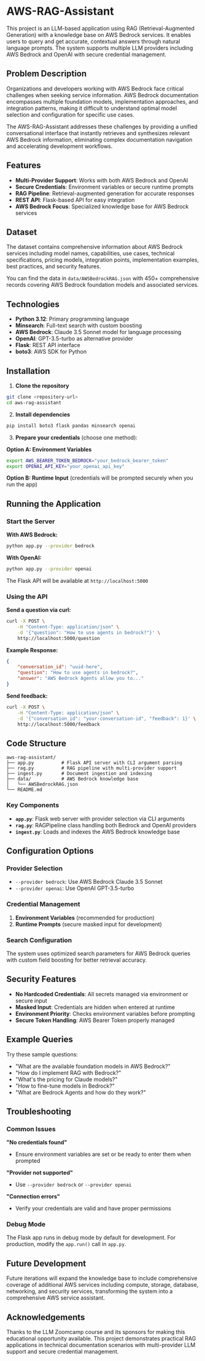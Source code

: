 # AWS-RAG-Assistant

This project is an LLM-based application using RAG (Retrieval-Augmented Generation) with a knowledge base on AWS Bedrock services. It enables users to query and get accurate, contextual answers through natural language prompts. The system supports multiple LLM providers including AWS Bedrock and OpenAI with secure credential management.

## Problem Description

Organizations and developers working with AWS Bedrock face critical challenges when seeking service information. AWS Bedrock documentation encompasses multiple foundation models, implementation approaches, and integration patterns, making it difficult to understand optimal model selection and configuration for specific use cases. 

The AWS-RAG-Assistant addresses these challenges by providing a unified conversational interface that instantly retrieves and synthesizes relevant AWS Bedrock information, eliminating complex documentation navigation and accelerating development workflows.

## Features

- **Multi-Provider Support**: Works with both AWS Bedrock and OpenAI
- **Secure Credentials**: Environment variables or secure runtime prompts
- **RAG Pipeline**: Retrieval-augmented generation for accurate responses
- **REST API**: Flask-based API for easy integration
- **AWS Bedrock Focus**: Specialized knowledge base for AWS Bedrock services

## Dataset

The dataset contains comprehensive information about AWS Bedrock services including model names, capabilities, use cases, technical specifications, pricing models, integration points, implementation examples, best practices, and security features. 

You can find the data in `data/AWSBedrockRAG.json` with 450+ comprehensive records covering AWS Bedrock foundation models and associated services.

## Technologies

- **Python 3.12**: Primary programming language
- **Minsearch**: Full-text search with custom boosting
- **AWS Bedrock**: Claude 3.5 Sonnet model for language processing
- **OpenAI**: GPT-3.5-turbo as alternative provider
- **Flask**: REST API interface
- **boto3**: AWS SDK for Python

## Installation

1. **Clone the repository**
```bash
git clone <repository-url>
cd aws-rag-assistant
```

2. **Install dependencies**
```bash
pip install boto3 flask pandas minsearch openai
```

3. **Prepare your credentials** (choose one method):

**Option A: Environment Variables**
```bash
export AWS_BEARER_TOKEN_BEDROCK="your_bedrock_bearer_token"
export OPENAI_API_KEY="your_openai_api_key"
```

**Option B: Runtime Input** (credentials will be prompted securely when you run the app)

## Running the Application

### Start the Server

**With AWS Bedrock:**
```bash
python app.py --provider bedrock
```

**With OpenAI:**
```bash
python app.py --provider openai
```

The Flask API will be available at `http://localhost:5000`

### Using the API

**Send a question via curl:**
```bash
curl -X POST \
    -H "Content-Type: application/json" \
    -d '{"question": "How to use agents in bedrock?"}' \
    http://localhost:5000/question
```

**Example Response:**
```json
{
    "conversation_id": "uuid-here",
    "question": "How to use agents in bedrock?",
    "answer": "AWS Bedrock Agents allow you to..."
}
```

**Send feedback:**
```bash
curl -X POST \
    -H "Content-Type: application/json" \
    -d '{"conversation_id": "your-conversation-id", "feedback": 1}' \
    http://localhost:5000/feedback
```

## Code Structure

```
aws-rag-assistant/
├── app.py          # Flask API server with CLI argument parsing
├── rag.py          # RAG pipeline with multi-provider support
├── ingest.py       # Document ingestion and indexing
├── data/           # AWS Bedrock knowledge base
│   └── AWSBedrockRAG.json
└── README.md
```

### Key Components

- **`app.py`**: Flask web server with provider selection via CLI arguments
- **`rag.py`**: RAGPipeline class handling both Bedrock and OpenAI providers
- **`ingest.py`**: Loads and indexes the AWS Bedrock knowledge base

## Configuration Options

### Provider Selection
- `--provider bedrock`: Use AWS Bedrock Claude 3.5 Sonnet
- `--provider openai`: Use OpenAI GPT-3.5-turbo

### Credential Management
1. **Environment Variables** (recommended for production)
2. **Runtime Prompts** (secure masked input for development)

### Search Configuration
The system uses optimized search parameters for AWS Bedrock queries with custom field boosting for better retrieval accuracy.

## Security Features

- **No Hardcoded Credentials**: All secrets managed via environment or secure input
- **Masked Input**: Credentials are hidden when entered at runtime
- **Environment Priority**: Checks environment variables before prompting
- **Secure Token Handling**: AWS Bearer Token properly managed

## Example Queries

Try these sample questions:
- "What are the available foundation models in AWS Bedrock?"
- "How do I implement RAG with Bedrock?"
- "What's the pricing for Claude models?"
- "How to fine-tune models in Bedrock?"
- "What are Bedrock Agents and how do they work?"

## Troubleshooting

### Common Issues

**"No credentials found"**
- Ensure environment variables are set or be ready to enter them when prompted

**"Provider not supported"**
- Use `--provider bedrock` or `--provider openai`

**"Connection errors"**
- Verify your credentials are valid and have proper permissions

### Debug Mode
The Flask app runs in debug mode by default for development. For production, modify the `app.run()` call in `app.py`.

## Future Development

Future iterations will expand the knowledge base to include comprehensive coverage of additional AWS services including compute, storage, database, networking, and security services, transforming the system into a comprehensive AWS service assistant.

## Acknowledgements

Thanks to the LLM Zoomcamp course and its sponsors for making this educational opportunity available. This project demonstrates practical RAG applications in technical documentation scenarios with multi-provider LLM support and secure credential management.